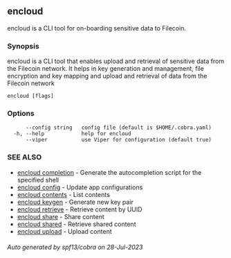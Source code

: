 ## encloud

encloud is a CLI tool for on-boarding sensitive data to Filecoin.

### Synopsis

encloud is a CLI tool that enables upload and retrieval of sensitive data from the Filecoin 
			network. It helps in key generation and management, file encryption and key mapping and upload and retrieval of data from the Filecoin network

```
encloud [flags]
```

### Options

```
      --config string   config file (default is $HOME/.cobra.yaml)
  -h, --help            help for encloud
      --viper           use Viper for configuration (default true)
```

### SEE ALSO

* [encloud completion](encloud_completion.md)	 - Generate the autocompletion script for the specified shell
* [encloud config](encloud_config.md)	 - Update app configurations
* [encloud contents](encloud_contents.md)	 - List contents
* [encloud keygen](encloud_keygen.md)	 - Generate new key pair
* [encloud retrieve](encloud_retrieve.md)	 - Retrieve content by UUID
* [encloud share](encloud_share.md)	 - Share content
* [encloud shared](encloud_shared.md)	 - Retrieve shared content
* [encloud upload](encloud_upload.md)	 - Upload content

###### Auto generated by spf13/cobra on 28-Jul-2023
